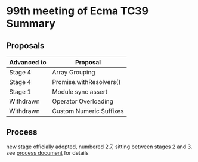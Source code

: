 # 99th meeting of Ecma TC39 Summary

## Proposals

| Advanced to | Proposal                |
| ----------- | ----------------------- |
| Stage 4     | Array Grouping          |
| Stage 4     | Promise.withResolvers() |
| Stage 1     | Module sync assert      |
| Withdrawn   | Operator Overloading    |
| Withdrawn   | Custom Numeric Suffixes |

## Process

new stage officially adopted, numbered 2.7, sitting between stages 2 and 3. see [process document](https://tc39.es/process-document/) for details
